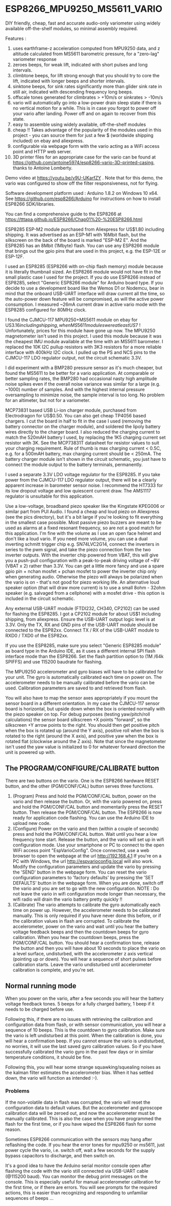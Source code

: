 # ESP8266_MPU9250_MS5611_VARIO
DIY friendly, cheap, fast and accurate audio-only variometer using widely available off-the-shelf modules, so minimal assembly required.

Features :
1. uses earthframe-z acceleration computed from MPU9250 data, and z altitude calculated from MS5611 barometric pressure, for a "zero-lag" variometer response
2. zeroes beeps, for weak lift, indicated with short pulses and long intervals.
3. climbtone beeps, for lift strong enough that you should try to core the lift, indicated with longer beeps and shorter intervals.
4. sinktone beeps, for sink rates significantly more than glider sink rate in still air, indicated with descending frequency long beeps.
5. offscale tones generated for climbrates > +10m/s or sinkrates > -10m/s
6. vario will automatically go into a low-power drain sleep state if there is no vertical motion for a while. This is in case you forgot to power off your vario after landing. Power off and on again to recover from this state.
7. easy to assemble using widely available, off-the-shelf modules
8. cheap !! Takes advantage of the popularity of the modules used in this project - you can source them for just a few $ (worldwide shipping included) on ebay and aliexpress.
9. configurable via webpage form with the vario acting as a WiFi access point and HTTP web server.
10. 3D printer files for an appropriate case for the vario can be found at https://github.com/antoine5974/esp8266-vario-3D-printed-casing, thanks to Antoine Lomberty.

Demo video at https://youtu.be/v9U-UKarfZY . Note that for this demo, the vario was configured to show off the filter responsiveness, not for flying.

Software development platform used : Arduino 1.8.2 on Windows 10 x64. See https://github.com/esp8266/Arduino for instructions on how to install ESP8266 SDK/libraries.

You can find a comprehensive guide to the ESP8266 at https://tttapa.github.io/ESP8266/Chap01%20-%20ESP8266.html

ESP8285 ESP-M2 module purchased from Aliexpress for US$1.80 including shipping. It was advertised as an ESP-M1 with 16Mbit flash, but the silkscreen on the back of the board is marked "ESP-M2 E". And the ESP8285 has an 8Mbit (1Mbyte) flash. You can use any ESP8266 module that brings out the gpio pins that are used in this project, e.g. the ESP-12E or ESP-12F. 

I used an ESP8285 (ESP8266 with on-chip flash memory) module because it is literally thumbnail sized. An ESP8266 module would not have fit in the small plastic case I used for the project. If you do use ESP8266 instead of ESP8285, select "Generic ESP8266 module" for Arduino board type.  If you decide to use a development board like the Wemos D1 or Nodemcu, bear in mind that the onboard USB-UART interface will draw current all the time, so the auto-power down feature will be compromised, as will the active power consumption.  I measured ~26mA current draw in active vario mode with the ESP8285 configured for 80MHz clock. 

I found the CJMCU-117 MPU9250+MS5611 module on ebay for US$3.16 including shipping, when MS5611 modules were at least US$7 ! Unfortunately, prices for this module have gone up now. The MPU9250 magnetometer isn't used in this project. I used this module because it was the cheapest IMU module available at the time with an MS5611 barometer.  I replaced the 10K I2C pullup resistors with 3K3 resistors for a more reliable interface with 400kHz I2C clock. I pulled up the PS and NCS pins to the CJMCU-117 LDO regulator output, not the circuit schematic 3.3V. 

I did experiment with a BMP280 pressure sensor as it's much cheaper, but found the MS5611 to be better for a vario application. At comparable or better sampling rates, the BMP280 had occasional nasty high amplitude noise spikes even if the overall noise variance was similar for a large (e.g. ~1000) number of samples. And with the highest internal pressure oversampling to minimize noise, the sample interval is too long. No problem for an altimeter, but not for a variometer.

MCP73831 based USB Li-ion charger module, purchased from Electrodragon for US$0.50. You can also get cheap TP4056 based chargers. I cut the board in half to fit in the case I used (removing the battery connector on the charger module), and soldered the lipoly battery wires directly to the charger board. I also reduced the charging current to match the 520mAH battery I used, by replacing the 1K5 charging current set resistor with 3K. See the MCP73831T datasheet for resistor values to suit your charging requirement. Rule of thumb is max charging current < 0.5C, e.g. for a 500mAH battery, max charging current should be < 250mA. The battery charger module isn't shown in the circuit schematic, you just have to connect the module output to the battery terminals, permanently.

I used a separate 3.3V LDO voltage regulator for the ESP8285. If you take power from the CJMCU-117 LDO regulator output, there will be a clearly apparent increase in barometer sensor noise. I recommend the HT7333 for its low dropout voltage and low quiescent current draw. The AMS1117 regulator is unsuitable for this application.

Use a low-voltage, broadband piezo speaker like the Kingstate KPEG006 or similar part from PUI Audio. I found a cheap and loud piezo on Aliexpress (see the pics directory), but it's a bit large if you're looking to fit everything in the smallest case possible. Most passive piezo buzzers are meant to be used as alarms at a fixed resonant frequency, so are not a good match for this application. I'm fine with the volume as I use an open face helmet and don't like a loud vario. If you need more volume, you can use a dual inverting schmitt trigger chip e.g. SN74LVC2G14, connect the inverters in series to the pwm signal, and take the piezo connection from the two inverter outputs. With the inverter chip powered from VBAT, this will give you a push-pull configuration with a peak-to-peak driving voltage of ~8V (VBAT x 2) rather than 3.3V. You can get a little more fancy and use a spare gpio pin + nchan mosfet + pchan mosfet to power the inverter chip only when generating audio. Otherwise the piezo will always be polarized when the vario is on - that's not good for piezo working life. An alternative loud speaker option (that will draw more current) is to use a small 8ohm - 32ohm speaker (e.g. salvaged from a cellphone) with a mosfet drive - this option is included in the circuit schematic.

Any external USB-UART module (FTDI232, CH340, CP2102) can be used for flashing the ESP8285. I got a CP2102 module for about US$1 including shipping, from aliexpress. Ensure the USB-UART output logic level is at 3.3V. Only the TX, RX and GND pins of the USB-UART module should be connected to the ESP82xx. Connect TX / RX of the USB-UART module to RXD0 / TXD0 of the ESP82xx. 

If you use the ESP8285, make sure you select "Generic ESP8285 module" as board type in the Arduino IDE, as it uses a different internal SPI flash interface mode than the ESP8266. Set the flash partition option to (1M /64k SPIFFS) and use 115200 baudrate for flashing.

The MPU9250 accelerometer and gyro biases will have to be calibrated for your unit. The gyro is automatically calibrated each time on power on. The accelerometer needs to be manually calibrated before the vario can be used. Calibration parameters are saved to and retrieved from flash.

You will also have to map the sensor axes appropriately if you mount the sensor board in a different orientation. In my case the CJMCU-117 sensor board is horizontal, but upside down when the box is oriented normally with the piezo speaker on top. For debug purposes (testing yaw/pitch/roll calculations) the sensor board silkscreen +X points "forward", so the silkscreen +Y arrow points to the right. You should then get positive pitch when the box is rotated up (around the Y axis), positive roll when the box is rotated to the right (around the X axis), and positive yaw when the box is rotated flat (clockwise around the Z axis). Note that since the magnetometer isn't used the yaw value is initialized to 0 for whatever forward direction the unit is powered up with. 

## The PROGRAM/CONFIGURE/CALIBRATE button
There are two buttons on the vario. One is the ESP8266 hardware RESET button, and the other (PGM/CONF/CAL) button serves three functions.
1. (Program) Press and hold the PGM/CONF/CAL button, power on the vario and then release the button. Or, with the vario powered on, press and hold the PGM/CONF/CAL button and momentarily press the RESET button. Then release the PGM/CONF/CAL button. The ESP8266 is now ready for application code flashing. You can use the Arduino IDE to upload new code.
2. (Configure) Power on the vario and then (within a couple of seconds) press and hold the PGM/CONF/CAL button. Wait until you hear a low frequency tone start. Release the button, and the vario will set up in wifi configuration mode. Use your smartphone or PC to connect to the open WiFi access point "EspVarioConfig". Once connected, use a web browser to open the webpage at the url http://192.168.4.1 If you're on a PC with Windows, the url http://espvarioconfig.local will also work. Modify the configuration parameters and update the vario by pressing the 'SEND' button in the webpage form. You can reset the vario configuration parameters to 'factory defaults' by pressing the 'SET DEFAULTS' button in the webpage form. When you are done, switch off the vario and you are set to go with the new configuration. NOTE : Do not leave the vario in wifi configuration mode longer than necessary, the wifi radio will drain the vario battery pretty quickly !!
3. (Calibrate) The vario attempts to calibrate the gyro automatically each time on power up. However, the accelerometer needs to be calibrated manually. This is only required if you have never done this before, or if the calibration values in flash are corrupted. To calibrate the accelerometer, power on the vario and wait until you hear the battery voltage feedback beeps and then the countdown beeps for gyro calibration. When you hear the countdown beeps, press the PGM/CONF/CAL button. You should hear a confirmation tone, release the button and then you will have about 10 seconds to place the vario on a level surface, undisturbed, with the accelerometer z axis vertical (pointing up or down). You will hear a sequence of short pulses before calibration starts. Leave the vario undisturbed until accelerometer calibration is complete, and you're set.

## Normal running mode
When you power on the vario, after a few seconds you will hear the battery voltage feedback tones. 5 beeps for a fully charged battery, 1 beep if it needs to be charged before use.

Following this, if there are no issues with retrieving the calibration and configuration data from flash, or with sensor communication, you will hear a sequence of 10 beeps. This is the countdown to gyro calibration. Make sure the vario is left undisturbed at this point. When the calibration is done, you will hear a confirmation beep. If you cannot ensure the vario is undisturbed, no worries, it will use the last saved gyro calibration values. So if you have successfully calibrated the vario gyro in the past few days or in similar temperature conditions, it should be fine.

Following this, you will hear some strange squawking/squealing noises as the kalman filter estimates the accelerometer bias. When it has settled down, the vario will function as intended :-).

### Problems
If the non-volatile data in flash was corrupted, the vario will reset the configuration data to default values. But the accelerometer and gyroscope calibration data will be zeroed out, and now the accelerometer must be manually calibrated. This is also the case when you have programmed the flash for the first time, or if you have wiped the ESP8266 flash for some reason. 

Sometimes ESP8266 communication with the sensors may hang after reflashing the code. If you hear the error tones for mpu9250 or ms5611, just power cycle the vario, i.e. switch off, wait a few seconds for the supply bypass capacitors to discharge, and then switch on.

It's a good idea to have the Arduino serial monitor console open after flashing the code with the vario still connected via USB-UART cable (@115200 baud). You can monitor the debug print messages on the console. This is especially useful for manual accelerometer calibration for the first time, or if there are errors. You will see prompts for the required actions, this is easier than recognizing and responding to unfamiliar sequences of beeps ...
